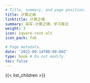 ```yaml
---
# Title, summary, and page position.
title: 计算之魂
linktitle: 计算之魂
summary: 吴军-计算之魂，学习笔记
weight: 3
icon: square-root-alt
icon_pack: fab

# Page metadata.
date: '2022-09-14T00:00:00Z'
type: book # Do not modify.
toc: false
---
```


{{< list_children >}}
